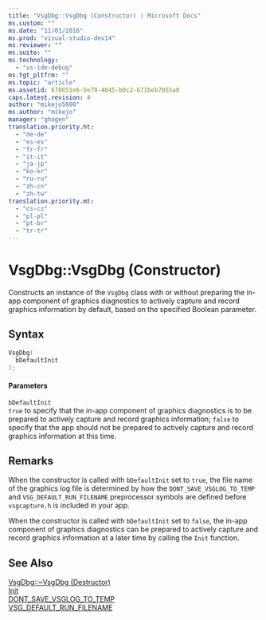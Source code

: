 ```yaml
---
title: "VsgDbg::VsgDbg (Constructor) | Microsoft Docs"
ms.custom: ""
ms.date: "11/01/2016"
ms.prod: "visual-studio-dev14"
ms.reviewer: ""
ms.suite: ""
ms.technology: 
  - "vs-ide-debug"
ms.tgt_pltfrm: ""
ms.topic: "article"
ms.assetid: 670651e6-5e79-4845-b0c2-671beb7055a8
caps.latest.revision: 4
author: "mikejo5000"
ms.author: "mikejo"
manager: "ghogen"
translation.priority.ht: 
  - "de-de"
  - "es-es"
  - "fr-fr"
  - "it-it"
  - "ja-jp"
  - "ko-kr"
  - "ru-ru"
  - "zh-cn"
  - "zh-tw"
translation.priority.mt: 
  - "cs-cz"
  - "pl-pl"
  - "pt-br"
  - "tr-tr"
---
```

# VsgDbg::VsgDbg (Constructor)
Constructs an instance of the `VsgDbg` class with or without preparing the in-app component of graphics diagnostics to actively capture and record graphics information by default, based on the specified Boolean parameter.  
  
## Syntax  
  
```cpp  
VsgDbg(  
  bDefaultInit  
);  
```  
  
#### Parameters  
 `bDefaultInit`  
 `true` to specify that the in-app component of graphics diagnostics is to be prepared to actively capture and record graphics information; `false` to specify that the app should not be prepared to actively capture and record graphics information at this time.  
  
## Remarks  
 When the constructor is called with `bDefaultInit` set to `true`, the file name of the graphics log file is determined by how the `DONT_SAVE_VSGLOG_TO_TEMP` and `VSG_DEFAULT_RUN_FILENAME` preprocessor symbols are defined before `vsgcapture.h` is included in your app.  
  
 When the constructor is called with `bDefaultInit` set to `false`, the in-app component of graphics diagnostics can be prepared to actively capture and record graphics information at a later time by calling the `Init` function.  
  
## See Also  
 [VsgDbg::~VsgDbg (Destructor)](../debugger/vsgdbg-tilde-vsgdbg-destructor.md)   
 [Init](../debugger/init.md)   
 [DONT_SAVE_VSGLOG_TO_TEMP](../debugger/dont-save-vsglog-to-temp.md)   
 [VSG_DEFAULT_RUN_FILENAME](../debugger/vsg-default-run-filename.md)